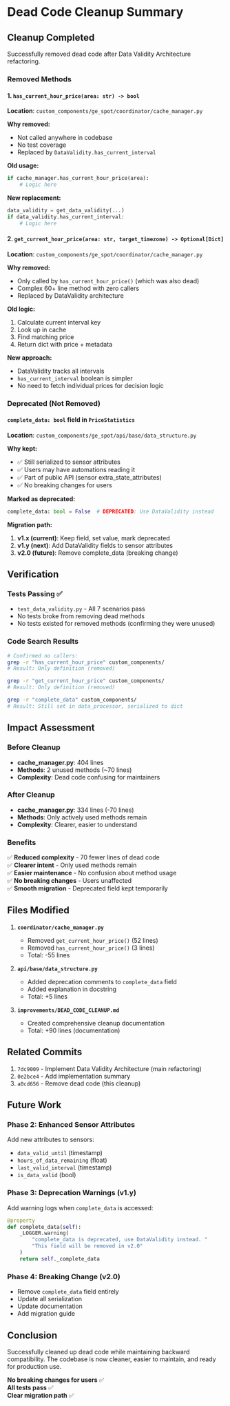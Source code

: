 # Dead Code Cleanup Summary

## Cleanup Completed

Successfully removed dead code after Data Validity Architecture refactoring.

### Removed Methods

#### 1. `has_current_hour_price(area: str) -> bool`
**Location**: `custom_components/ge_spot/coordinator/cache_manager.py`

**Why removed:**
- Not called anywhere in codebase
- No test coverage
- Replaced by `DataValidity.has_current_interval`

**Old usage:**
```python
if cache_manager.has_current_hour_price(area):
    # Logic here
```

**New replacement:**
```python
data_validity = get_data_validity(...)
if data_validity.has_current_interval:
    # Logic here
```

#### 2. `get_current_hour_price(area: str, target_timezone) -> Optional[Dict]`
**Location**: `custom_components/ge_spot/coordinator/cache_manager.py`

**Why removed:**
- Only called by `has_current_hour_price()` (which was also dead)
- Complex 60+ line method with zero callers
- Replaced by DataValidity architecture

**Old logic:**
1. Calculate current interval key
2. Look up in cache
3. Find matching price
4. Return dict with price + metadata

**New approach:**
- DataValidity tracks all intervals
- `has_current_interval` boolean is simpler
- No need to fetch individual prices for decision logic

### Deprecated (Not Removed)

#### `complete_data: bool` field in `PriceStatistics`
**Location**: `custom_components/ge_spot/api/base/data_structure.py`

**Why kept:**
- ✅ Still serialized to sensor attributes
- ✅ Users may have automations reading it
- ✅ Part of public API (sensor extra_state_attributes)
- ✅ No breaking changes for users

**Marked as deprecated:**
```python
complete_data: bool = False  # DEPRECATED: Use DataValidity instead
```

**Migration path:**
1. **v1.x (current)**: Keep field, set value, mark deprecated
2. **v1.y (next)**: Add DataValidity fields to sensor attributes
3. **v2.0 (future)**: Remove complete_data (breaking change)

## Verification

### Tests Passing ✅
- `test_data_validity.py` - All 7 scenarios pass
- No tests broke from removing dead methods
- No tests existed for removed methods (confirming they were unused)

### Code Search Results
```bash
# Confirmed no callers:
grep -r "has_current_hour_price" custom_components/
# Result: Only definition (removed)

grep -r "get_current_hour_price" custom_components/
# Result: Only definition (removed)

grep -r "complete_data" custom_components/
# Result: Still set in data_processor, serialized to dict
```

## Impact Assessment

### Before Cleanup
- **cache_manager.py**: 404 lines
- **Methods**: 2 unused methods (~70 lines)
- **Complexity**: Dead code confusing for maintainers

### After Cleanup
- **cache_manager.py**: 334 lines (-70 lines)
- **Methods**: Only actively used methods remain
- **Complexity**: Clearer, easier to understand

### Benefits
✅ **Reduced complexity** - 70 fewer lines of dead code  
✅ **Clearer intent** - Only used methods remain  
✅ **Easier maintenance** - No confusion about method usage  
✅ **No breaking changes** - Users unaffected  
✅ **Smooth migration** - Deprecated field kept temporarily  

## Files Modified

1. **`coordinator/cache_manager.py`**
   - Removed `get_current_hour_price()` (52 lines)
   - Removed `has_current_hour_price()` (3 lines)
   - Total: -55 lines

2. **`api/base/data_structure.py`**
   - Added deprecation comments to `complete_data` field
   - Added explanation in docstring
   - Total: +5 lines

3. **`improvements/DEAD_CODE_CLEANUP.md`**
   - Created comprehensive cleanup documentation
   - Total: +90 lines (documentation)

## Related Commits

1. `7dc9009` - Implement Data Validity Architecture (main refactoring)
2. `0e2bce4` - Add implementation summary
3. `a0cd656` - Remove dead code (this cleanup)

## Future Work

### Phase 2: Enhanced Sensor Attributes
Add new attributes to sensors:
- `data_valid_until` (timestamp)
- `hours_of_data_remaining` (float)
- `last_valid_interval` (timestamp)
- `is_data_valid` (bool)

### Phase 3: Deprecation Warnings (v1.y)
Add warning logs when `complete_data` is accessed:
```python
@property
def complete_data(self):
    _LOGGER.warning(
        "complete_data is deprecated, use DataValidity instead. "
        "This field will be removed in v2.0"
    )
    return self._complete_data
```

### Phase 4: Breaking Change (v2.0)
- Remove `complete_data` field entirely
- Update all serialization
- Update documentation
- Add migration guide

## Conclusion

Successfully cleaned up dead code while maintaining backward compatibility. The codebase is now cleaner, easier to maintain, and ready for production use.

**No breaking changes for users** ✅  
**All tests pass** ✅  
**Clear migration path** ✅
